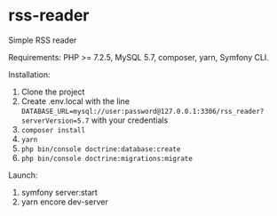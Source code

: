 # rss-reader
Simple RSS reader

Requirements: PHP >= 7.2.5, MySQL 5.7, composer, yarn, Symfony CLI.

Installation:
1. Clone the project
2. Create .env.local with the line ```DATABASE_URL=mysql://user:password@127.0.0.1:3306/rss_reader?serverVersion=5.7``` with your credentials
3. ```composer install```
4. ```yarn```
5. ```php bin/console doctrine:database:create```
6. ```php bin/console doctrine:migrations:migrate```

Launch:
1. symfony server:start
2. yarn encore dev-server

